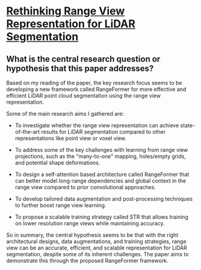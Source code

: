 # [Rethinking Range View Representation for LiDAR Segmentation](https://arxiv.org/abs/2303.05367)

## What is the central research question or hypothesis that this paper addresses?

 Based on my reading of the paper, the key research focus seems to be developing a new framework called RangeFormer for more effective and efficient LiDAR point cloud segmentation using the range view representation. 

Some of the main research aims I gathered are:

- To investigate whether the range view representation can achieve state-of-the-art results for LiDAR segmentation compared to other representations like point view or voxel view. 

- To address some of the key challenges with learning from range view projections, such as the "many-to-one" mapping, holes/empty grids, and potential shape deformations.

- To design a self-attention based architecture called RangeFormer that can better model long-range dependencies and global context in the range view compared to prior convolutional approaches.

- To develop tailored data augmentation and post-processing techniques to further boost range view learning.

- To propose a scalable training strategy called STR that allows training on lower resolution range views while maintaining accuracy.

So in summary, the central hypothesis seems to be that with the right architectural designs, data augmentations, and training strategies, range view can be an accurate, efficient, and scalable representation for LiDAR segmentation, despite some of its inherent challenges. The paper aims to demonstrate this through the proposed RangeFormer framework.
